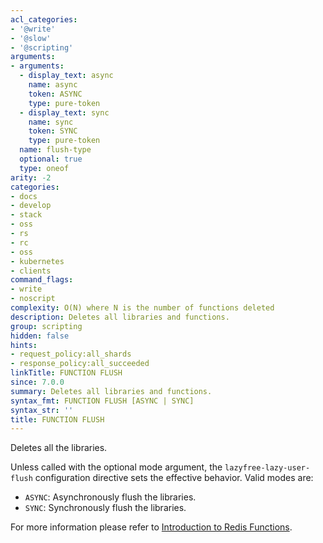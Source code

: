 ```yaml
---
acl_categories:
- '@write'
- '@slow'
- '@scripting'
arguments:
- arguments:
  - display_text: async
    name: async
    token: ASYNC
    type: pure-token
  - display_text: sync
    name: sync
    token: SYNC
    type: pure-token
  name: flush-type
  optional: true
  type: oneof
arity: -2
categories:
- docs
- develop
- stack
- oss
- rs
- rc
- oss
- kubernetes
- clients
command_flags:
- write
- noscript
complexity: O(N) where N is the number of functions deleted
description: Deletes all libraries and functions.
group: scripting
hidden: false
hints:
- request_policy:all_shards
- response_policy:all_succeeded
linkTitle: FUNCTION FLUSH
since: 7.0.0
summary: Deletes all libraries and functions.
syntax_fmt: FUNCTION FLUSH [ASYNC | SYNC]
syntax_str: ''
title: FUNCTION FLUSH
---
```

Deletes all the libraries.

Unless called with the optional mode argument, the `lazyfree-lazy-user-flush` configuration directive sets the effective behavior. Valid modes are:

* `ASYNC`: Asynchronously flush the libraries.
* `SYNC`: Synchronously flush the libraries.

For more information please refer to [Introduction to Redis Functions](/topics/functions-intro).

